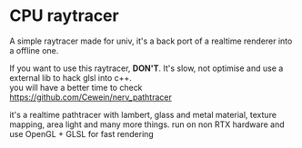 # CPU raytracer
A simple raytracer made for univ, it's a back port of a realtime renderer into a offline one.

If you want to use this raytracer, **DON'T**. It's slow, not optimise and use a external lib to hack glsl into c++.<br>
you will have a better time to check https://github.com/Cewein/nerv_pathtracer<br>

it's a realtime pathtracer with lambert, glass and metal material, texture mapping, area light and many more things.
run on non RTX hardware and use OpenGL + GLSL for fast rendering
